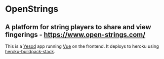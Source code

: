 # OpenStrings
## A platform for string players to share and view fingerings - <https://www.open-strings.com/>
This is a [Yesod](https://www.yesodweb.com/) app running [Vue](https://vuejs.org/) on the frontend. It deploys to heroku using [heroku-buildpack-stack](https://github.com/mfine/heroku-buildpack-stack).
